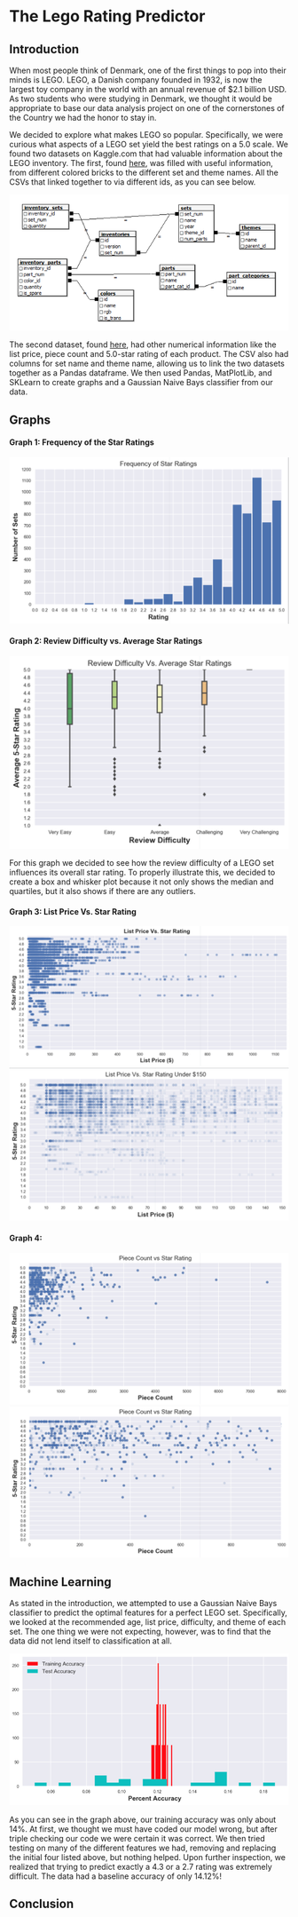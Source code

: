# The Lego Rating Predictor #

## Introduction ##
When most people think of Denmark, one of the first things to pop into their minds is LEGO. LEGO, a Danish company founded in 1932, is now the largest toy company in the world with an annual revenue of $2.1 billion USD. As two students who were studying in Denmark, we thought it would be appropriate to base our data analysis project on one of the cornerstones of the Country we had the honor to stay in.

We decided to explore what makes LEGO so popular. Specifically, we were curious what aspects of a LEGO set yield the best ratings on a 5.0 scale. We found two datasets on Kaggle.com that had valuable information about the LEGO inventory. The first, found [here](https://www.kaggle.com/rtatman/lego-database), was filled with useful information, from different colored bricks to the different set and theme names. All the CSVs that linked together to via different ids, as you can see below.

![Set1](./Images/Set1.png)

The second dataset, found [here](https://www.kaggle.com/mterzolo/lego-sets), had other numerical information like the list price, piece count and 5.0-star rating of each product. The CSV also had columns for set name and theme name, allowing us to link the two datasets together as a Pandas dataframe. We then used Pandas, MatPlotLib, and SKLearn to create graphs and a Gaussian Naive Bays classifier from our data.

## Graphs


#### Graph 1: Frequency of the Star Ratings
![Graph 1](./Images/Graph1.png)

#### Graph 2: Review Difficulty vs. Average Star Ratings
![Graph 2](./Images/Graph2.png)

For this graph we decided to see how the review difficulty of a LEGO set influences its overall star rating. To properly illustrate this, we decided to create a box and whisker plot because it not only shows the median and quartiles, but it also shows if there are any outliers.

#### Graph 3: List Price Vs. Star Rating
![Graph 3](./Images/Graph3.png)
![Graph 3.5](./Images/Graph3_5.png)

#### Graph 4:
![Graph 4](./Images/Graph4.png)
![Graph 4.5](./Images/Graph4_5.png)

## Machine Learning
As stated in the introduction, we attempted to use a Gaussian Naive Bays classifier to predict the optimal features for a perfect LEGO set. Specifically, we looked at the recommended age, list price, difficulty, and theme of each set. The one thing we were not expecting, however, was to find that the data did not lend itself to classification at all.

![Machine Learning Results](./Images/MLResults.png)

As you can see in the graph above, our training accuracy was only about 14%. At first, we thought we must have coded our model wrong, but after triple checking our code we were certain it was correct. We then tried testing on many of the different features we had, removing and replacing the initial four listed above, but nothing helped. Upon further inspection, we realized that trying to predict exactly a 4.3 or a 2.7 rating was extremely difficult. The data had a baseline accuracy of only 14.12%!


## Conclusion
